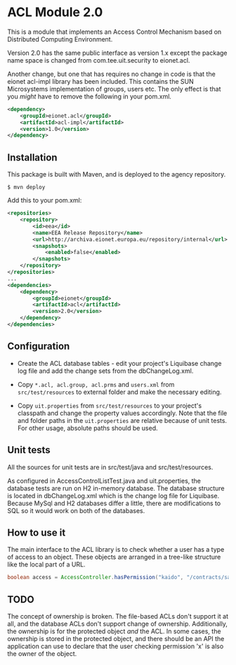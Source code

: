 ACL Module 2.0
==============

This is a module that implements an Access Control Mechanism based on Distributed Computing Environment.

Version 2.0 has the same public interface as version 1.x except the package name space is changed from com.tee.uit.security to eionet.acl.

Another change, but one that has requires no change in code is that the eionet acl-impl library has been included. This contains the SUN Microsystems implementation of groups, users etc. The only effect is that you _might_ have to remove the following in your pom.xml.
```xml
<dependency>
    <groupId>eionet.acl</groupId>
    <artifactId>acl-impl</artifactId>
    <version>1.0</version>
</dependency>
```

Installation
------------
This package is built with Maven, and is deployed to the agency repository.
```
$ mvn deploy
```

Add this to your pom.xml:
```xml
<repositories>
    <repository>
        <id>eea</id>
        <name>EEA Release Repository</name>
        <url>http://archiva.eionet.europa.eu/repository/internal</url>
        <snapshots>
            <enabled>false</enabled>
        </snapshots>
    </repository>
</repositories>
...
<dependencies>
    <dependency>
        <groupId>eionet</groupId>
        <artifactId>acl</artifactId>
        <version>2.0</version>
    </dependency>
</dependencies>
```


Configuration
-------------
- Create the ACL database tables - edit your project's Liquibase change log file and add the change sets from the dbChangeLog.xml.

- Copy `*.acl, acl.group, acl.prms` and `users.xml` from `src/test/resources` to external folder and make the necessary editing.

- Copy `uit.properties` from `src/test/resources` to your project's classpath and change the property values accordingly.
  Note that the file and folder paths in the `uit.properties` are relative because of unit tests. For other usage, absolute paths should be used.


Unit tests
----------
All the sources for unit tests are in src/test/java and src/test/resources.

As configured in AccessControlListTest.java and uit.properties, the database tests are run on H2 in-memory database. The database structure
is located in dbChangeLog.xml which is the change log file for Liquibase. Because MySql and H2 databases differ a little, there are modifications
to SQL so it would work on both of the databases.

How to use it
-------------

The main interface to the ACL library is to check whether a user has a type of access to an object. These objects are arranged in a tree-like structure like the local part of a URL.

```java
boolean access = AccessController.hasPermission("kaido", "/contracts/sa55727" , "r");
```

TODO
----
The concept of ownership is broken. The file-based ACLs don't support it at all, and the database ACLs don't support change of ownership. Additionally, the ownership is for the protected object _and_ the ACL. In some cases, the ownership is stored in the protected object, and there should be an API the application can use to declare that the user checking permission 'x' is also the owner of the object.
